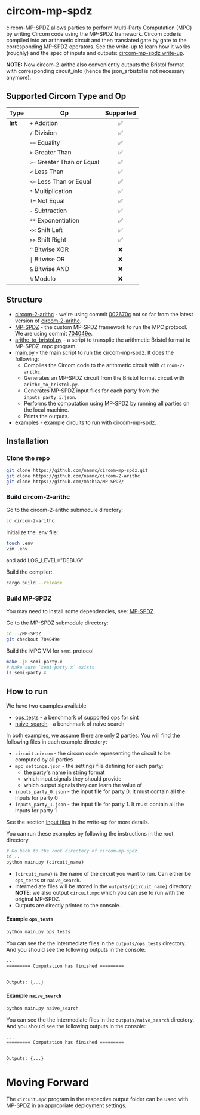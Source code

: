 # circom-mp-spdz

circom-MP-SPDZ allows parties to perform Multi-Party Computation (MPC) by writing Circom code using the MP-SPDZ framework. Circom code is compiled into an arithmetic circuit and then translated gate by gate to the corresponding MP-SPDZ operators. See the write-up to learn how it works (roughly) and the spec of inputs and outputs: [circom-mp-spdz write-up](https://hackmd.io/Iuu9yge4ShKBjawAcmFjvw?view).

**NOTE:** Now circom-2-arithc also conveniently outputs the Bristol format with corresponding circuit_info (hence the json_arbistol is not necessary anymore).

## Supported Circom Type and Op

| Type            | Op                       | Supported |
| --------------- | ------------------------ | :-------: |
| **Int**         | `+`      Addition           |    ✅     |
|                 | `/`      Division            |    ✅     |
|                 | `==`     Equality      |    ✅     |
|                 | `>`      Greater Than      |    ✅     |
|                 | `>=`     Greater Than or Equal        |    ✅     |
|                 | `<`      Less Than            |    ✅     |
|                 | `<=`     Less Than or Equal            |    ✅     |
|                 | `*`   Multiplication     |    ✅     |
|                 | `!=` Not Equal |    ✅     |
|                 | `-`  Subtraction   |    ✅     |
|                 | `**` Exponentiation               |    ✅     |
|                 | `<<` Shift Left                |    ✅     |
|                 | `>>` Shift Right                |    ✅     |
|                 | `^`  Bitwise XOR               |    ❌     |
|                 | `\|` Bitwise OR                |    ❌     |
|                 | `&`  Bitwise AND               |    ❌     |
|                 | `%`  Modulo               |    ❌     |

## Structure
- [circom-2-arithc](https://github.com/namnc/circom-2-arithc) - we're using commit [002670c](https://github.com/namnc/circom-2-arithc/commit/002670c9d0d59089deea9da4af113a16000e1769) not so far from the latest version of [circom-2-arithc](https://github.com/namnc/circom-2-arithc).
- [MP-SPDZ](https://github.com/mhchia/MP-SPDZ/) - the custom MP-SPDZ framework to run the MPC protocol. We are using commit [704049e](https://github.com/mhchia/MP-SPDZ/commit/7eeb7e423e10bd023338d0dd60603b6624ab56eb).
- [arithc_to_bristol.py](./arithc_to_bristol.py) - a script to transplie the arithmetic Bristol format to MP-SPDZ .mpc program.
- [main.py](./main.py) - the main script to run the circom-mp-spdz. It does the following:
  - Compiles the Circom code to the arithmetic circuit with `circom-2-arithc`.
  - Generates an MP-SPDZ circuit from the Bristol format circuit with `arithc_to_bristol.py`.
  - Generates MP-SPDZ input files for each party from the `inputs_party_i.json`.
  - Performs the computation using MP-SPDZ by running all parties on the local machine.
  - Prints the outputs.
- [examples](./examples) - example circuits to run with circom-mp-spdz.

## Installation

### Clone the repo

```bash
git clone https://github.com/namnc/circom-mp-spdz.git
git clone https://github.com/namnc/circom-2-arithc
git clone https://github.com/mhchia/MP-SPDZ/
```

### Build circom-2-arithc
Go to the circom-2-arithc submodule directory:
```bash
cd circom-2-arithc
```

Initialize the .env file:
```bash
touch .env
vim .env
```
and add LOG_LEVEL="DEBUG"

Build the compiler:

```bash
cargo build --release
```

### Build MP-SPDZ

You may need to install some dependencies, see: [MP-SPDZ](https://github.com/mhchia/MP-SPDZ/).

Go to the MP-SPDZ submodule directory:
```bash
cd ../MP-SPDZ
git checkout 704049e
```

Build the MPC VM for `semi` protocol

```bash
make -j8 semi-party.x
# Make sure `semi-party.x` exists
ls semi-party.x
```

## How to run

We have two examples available
- [ops_tests](./examples/ops_tests/) - a benchmark of supported ops for sint
- [naive_search](./examples/naive_search/) - a benchmark of naive search

In both examples, we assume there are only 2 parties. You will find the following files in each example directory:
- `circuit.circom` - the circom code representing the circuit to be computed by all parties
- `mpc_settings.json` - the settings file defining for each party:
    - the party's name in string format
    - which input signals they should provide
    - which output signals they can learn the value of
- `inputs_party_0.json` - the input file for party 0. It must contain all the inputs for party 0
- `inputs_party_1.json` - the input file for party 1. It must contain all the inputs for party 1

See the section [Input files](https://hackmd.io/Iuu9yge4ShKBjawAcmFjvw?view#Input-files) in the write-up for more details.

You can run these examples by following the instructions in the root directory.

```bash
# Go back to the root directory of circom-mp-spdz
cd ..
python main.py {circuit_name}
```
- `{circuit_name}` is the name of the circuit you want to run. Can either be `ops_tests` or `naive_search`.
- Intermediate files will be stored in the `outputs/{circuit_name}` directory. **NOTE**: we also output `circuit.mpc` which you can use to run with the original MP-SPDZ.
- Outputs are directly printed to the console.



#### Example `ops_tests`

```bash
python main.py ops_tests
```

You can see the the intermediate files in the `outputs/ops_tests` directory. And you should see the following outputs in the console:

```bash
...
========= Computation has finished =========


Outputs: {...}
```


#### Example `naive_search`

```bash
python main.py naive_search
```

You can see the the intermediate files in the `outputs/naive_search` directory. And you should see the following outputs in the console:

```bash
...
========= Computation has finished =========


Outputs: {...}
```

# Moving Forward
The `circuit.mpc` program in the respective output folder can be used with MP-SPDZ in an appropriate deployment settings.
